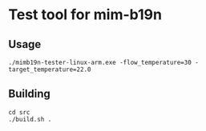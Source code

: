 # Test tool for mim-b19n

## Usage

```shell
./mimb19n-tester-linux-arm.exe -flow_temperature=30 -target_temperature=22.0
```

## Building

```shell
cd src
./build.sh .
```